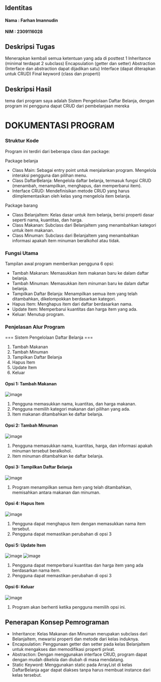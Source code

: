 ## Identitas
#### Nama : Farhan Imannudin
#### NIM  : 2309116028

## Deskripsi Tugas
Menerapkan kembali semua ketentuan yang ada di posttest 1
Inheritance (minimal terdapat 2 subclass)
Encapsulation (getter dan setter)
Abstraction (Interface dan abstraction dapat dijadikan satu)
Interface (dapat diterapkan untuk CRUD)
Final keyword (class dan properti)

## Deskripsi Hasil
tema dari program saya adalah Sistem Pengelolaan Daftar Belanja, dengan program ini pengguna dapat CRUD dari pembelanjaan mereka

# DOKUMENTASI PROGRAM

### Struktur Kode
Program ini terdiri dari beberapa class dan package:

Package belanja
- Class Main: Sebagai entry point untuk menjalankan program. Mengelola interaksi pengguna dan pilihan menu.
- Class DaftarBelanja: Mengelola daftar belanja, termasuk fungsi CRUD (menambah, menampilkan, menghapus, dan memperbarui item).
- Interface CRUD<T>: Mendefinisikan metode CRUD yang harus diimplementasikan oleh kelas yang mengelola item belanja.
  
Package barang
- Class BelanjaItem: Kelas dasar untuk item belanja, berisi properti dasar seperti nama, kuantitas, dan harga.
- Class Makanan: Subclass dari BelanjaItem yang menambahkan kategori untuk item makanan.
- Class Minuman: Subclass dari BelanjaItem yang menambahkan informasi apakah item minuman beralkohol atau tidak.

### Fungsi Utama
Tampilan awal program memberikan pengguna 6 opsi:

- Tambah Makanan: Memasukkan item makanan baru ke dalam daftar belanja.
- Tambah Minuman: Memasukkan item minuman baru ke dalam daftar belanja.
- Tampilkan Daftar Belanja: Menampilkan semua item yang telah ditambahkan, dikelompokkan berdasarkan kategori.
- Hapus Item: Menghapus item dari daftar berdasarkan nama.
- Update Item: Memperbarui kuantitas dan harga item yang ada.
- Keluar: Menutup program.

### Penjelasan Alur Program

=== Sistem Pengelolaan Daftar Belanja ===
1. Tambah Makanan
2. Tambah Minuman
3. Tampilkan Daftar Belanja
4. Hapus Item
5. Update Item
6. Keluar


#### Opsi 1: Tambah Makanan
![image](https://github.com/user-attachments/assets/06619f2e-8688-4e61-8c38-95c9f1cfe777)

1. Pengguna memasukkan nama, kuantitas, dan harga makanan.
2. Pengguna memilih kategori makanan dari pilihan yang ada.
3. Item makanan ditambahkan ke daftar belanja.


#### Opsi 2: Tambah Minuman
![image](https://github.com/user-attachments/assets/2224f082-874c-4106-933d-a77e2de40e2e)

1. Pengguna memasukkan nama, kuantitas, harga, dan informasi apakah minuman tersebut beralkohol.
2. Item minuman ditambahkan ke daftar belanja.

#### Opsi 3: Tampilkan Daftar Belanja
![image](https://github.com/user-attachments/assets/eca36d3a-62b4-4525-9225-7e936e1d9bc4)
1. Program menampilkan semua item yang telah ditambahkan, memisahkan antara makanan dan minuman.

#### Opsi 4: Hapus Item
![image](https://github.com/user-attachments/assets/17cae9c1-ed82-46a6-9462-c293f05926f1)

1. Pengguna dapat menghapus item dengan memasukkan nama item tersebut.
2. Pengguna dapat memastikan perubahan di opsi 3

#### Opsi 5: Update Item
![image](https://github.com/user-attachments/assets/288fa0cb-cd91-45f3-bdce-91239cce31ec)
![image](https://github.com/user-attachments/assets/4e63e0e3-1619-468b-8689-5949db4f9611)

1. Pengguna dapat memperbarui kuantitas dan harga item yang ada berdasarkan nama item.
2. Pengguna dapat memastikan perubahan di opsi 3

#### Opsi 6: Keluar
![image](https://github.com/user-attachments/assets/f0a4e6f9-da2f-46c1-8e7d-2a5cd19db8bf)

1. Program akan berhenti ketika pengguna memilih opsi ini.


## Penerapan Konsep Pemrograman
- Inheritance: Kelas Makanan dan Minuman merupakan subclass dari BelanjaItem, mewarisi properti dan metode dari kelas induknya.
- Encapsulation: Penggunaan getter dan setter pada kelas BelanjaItem untuk mengakses dan memodifikasi properti privat.
- Abstraction: Dengan menggunakan interface CRUD, program dapat dengan mudah dikelola dan diubah di masa mendatang.
- Static Keyword: Menggunakan static pada ArrayList<BelanjaItem> di kelas DaftarBelanja agar dapat diakses tanpa harus membuat instance dari kelas tersebut.
